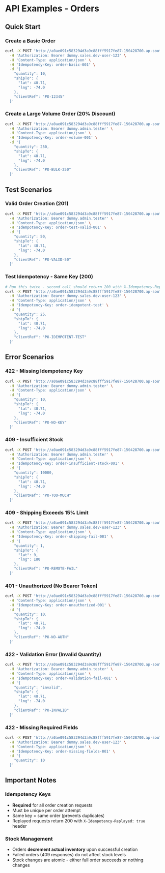 # API Examples - Orders

## Quick Start

### Create a Basic Order

```bash
curl -X POST 'http://a0ae091c583294d3a9c88fff5917fe87-150428700.ap-southeast-1.elb.amazonaws.com:3000/api/v1/orders' \
  -H 'Authorization: Bearer dummy.sales.dev-user-123' \
  -H 'Content-Type: application/json' \
  -H 'Idempotency-Key: order-basic-001' \
  -d '{
    "quantity": 10,
    "shipTo": {
      "lat": 40.71,
      "lng": -74.0
    },
    "clientRef": "PO-12345"
  }'
```

### Create a Large Volume Order (20% Discount)

```bash
curl -X POST 'http://a0ae091c583294d3a9c88fff5917fe87-150428700.ap-southeast-1.elb.amazonaws.com:3000/api/v1/orders' \
  -H 'Authorization: Bearer dummy.admin.tester' \
  -H 'Content-Type: application/json' \
  -H 'Idempotency-Key: order-volume-001' \
  -d '{
    "quantity": 250,
    "shipTo": {
      "lat": 40.71,
      "lng": -74.0
    },
    "clientRef": "PO-BULK-250"
  }'
```

## Test Scenarios

### Valid Order Creation (201)

```bash
curl -X POST 'http://a0ae091c583294d3a9c88fff5917fe87-150428700.ap-southeast-1.elb.amazonaws.com:3000/api/v1/orders' \
  -H 'Authorization: Bearer dummy.admin.tester' \
  -H 'Content-Type: application/json' \
  -H 'Idempotency-Key: order-test-valid-001' \
  -d '{
    "quantity": 50,
    "shipTo": {
      "lat": 40.71,
      "lng": -74.0
    },
    "clientRef": "PO-VALID-50"
  }'
```

### Test Idempotency - Same Key (200)

```bash
# Run this twice - second call should return 200 with X-Idempotency-Replayed: true
curl -X POST 'http://a0ae091c583294d3a9c88fff5917fe87-150428700.ap-southeast-1.elb.amazonaws.com:3000/api/v1/orders' \
  -H 'Authorization: Bearer dummy.sales.dev-user-123' \
  -H 'Content-Type: application/json' \
  -H 'Idempotency-Key: order-idempotent-test' \
  -d '{
    "quantity": 25,
    "shipTo": {
      "lat": 40.71,
      "lng": -74.0
    },
    "clientRef": "PO-IDEMPOTENT-TEST"
  }'
```

## Error Scenarios

### 422 - Missing Idempotency Key

```bash
curl -X POST 'http://a0ae091c583294d3a9c88fff5917fe87-150428700.ap-southeast-1.elb.amazonaws.com:3000/api/v1/orders' \
  -H 'Authorization: Bearer dummy.admin.tester' \
  -H 'Content-Type: application/json' \
  -d '{
    "quantity": 10,
    "shipTo": {
      "lat": 40.71,
      "lng": -74.0
    },
    "clientRef": "PO-NO-KEY"
  }'
```

### 409 - Insufficient Stock

```bash
curl -X POST 'http://a0ae091c583294d3a9c88fff5917fe87-150428700.ap-southeast-1.elb.amazonaws.com:3000/api/v1/orders' \
  -H 'Authorization: Bearer dummy.admin.tester' \
  -H 'Content-Type: application/json' \
  -H 'Idempotency-Key: order-insufficient-stock-001' \
  -d '{
    "quantity": 10000,
    "shipTo": {
      "lat": 40.71,
      "lng": -74.0
    },
    "clientRef": "PO-TOO-MUCH"
  }'
```

### 409 - Shipping Exceeds 15% Limit

```bash
curl -X POST 'http://a0ae091c583294d3a9c88fff5917fe87-150428700.ap-southeast-1.elb.amazonaws.com:3000/api/v1/orders' \
  -H 'Authorization: Bearer dummy.sales.dev-user-123' \
  -H 'Content-Type: application/json' \
  -H 'Idempotency-Key: order-shipping-fail-001' \
  -d '{
    "quantity": 1,
    "shipTo": {
      "lat": 0,
      "lng": 180
    },
    "clientRef": "PO-REMOTE-FAIL"
  }'
```

### 401 - Unauthorized (No Bearer Token)

```bash
curl -X POST 'http://a0ae091c583294d3a9c88fff5917fe87-150428700.ap-southeast-1.elb.amazonaws.com:3000/api/v1/orders' \
  -H 'Content-Type: application/json' \
  -H 'Idempotency-Key: order-unauthorized-001' \
  -d '{
    "quantity": 10,
    "shipTo": {
      "lat": 40.71,
      "lng": -74.0
    },
    "clientRef": "PO-NO-AUTH"
  }'
```

### 422 - Validation Error (Invalid Quantity)

```bash
curl -X POST 'http://a0ae091c583294d3a9c88fff5917fe87-150428700.ap-southeast-1.elb.amazonaws.com:3000/api/v1/orders' \
  -H 'Authorization: Bearer dummy.admin.tester' \
  -H 'Content-Type: application/json' \
  -H 'Idempotency-Key: order-validation-fail-001' \
  -d '{
    "quantity": "invalid",
    "shipTo": {
      "lat": 40.71,
      "lng": -74.0
    },
    "clientRef": "PO-INVALID"
  }'
```

### 422 - Missing Required Fields

```bash
curl -X POST 'http://a0ae091c583294d3a9c88fff5917fe87-150428700.ap-southeast-1.elb.amazonaws.com:3000/api/v1/orders' \
  -H 'Authorization: Bearer dummy.sales.dev-user-123' \
  -H 'Content-Type: application/json' \
  -H 'Idempotency-Key: order-missing-fields-001' \
  -d '{
    "quantity": 10
  }'
```

## Important Notes

### Idempotency Keys

- **Required** for all order creation requests
- Must be unique per order attempt
- Same key = same order (prevents duplicates)
- Replayed requests return 200 with `X-Idempotency-Replayed: true` header

### Stock Management

- Orders **decrement actual inventory** upon successful creation
- Failed orders (409 responses) do not affect stock levels
- Stock changes are atomic - either full order succeeds or nothing changes
